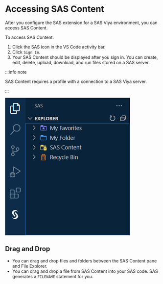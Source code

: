 # Accessing SAS Content

After you configure the SAS extension for a SAS Viya environment, you can access SAS Content.

To access SAS Content:

1. Click the SAS icon in the VS Code activity bar.
2. Click `Sign In`.
3. Your SAS Content should be displayed after you sign in. You can create, edit, delete, upload, download, and run files stored on a SAS server.

:::info note

SAS Content requires a profile with a connection to a SAS Viya server.

:::

![SAS Content](/images/sasContent.png)

## Drag and Drop

- You can drag and drop files and folders between the SAS Content pane and File Explorer.
- You can drag and drop a file from SAS Content into your SAS code. SAS generates a `FILENAME` statement for you.
